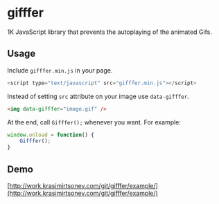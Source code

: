 gifffer
=======

1K JavaScript library that prevents the autoplaying of the animated Gifs.

## Usage

Include `gifffer.min.js` in your page.

```js
<script type="text/javascript" src="gifffer.min.js"></script>
```

Instead of setting `src` attribute on your image use `data-gifffer`.

```html
<img data-gifffer="image.gif" />
```

At the end, call `Gifffer();` whenever you want. For example:

```js
window.onload = function() {
    Gifffer();
}
```

## Demo

[http://work.krasimirtsonev.com/git/gifffer/example/](http://work.krasimirtsonev.com/git/gifffer/example/)
